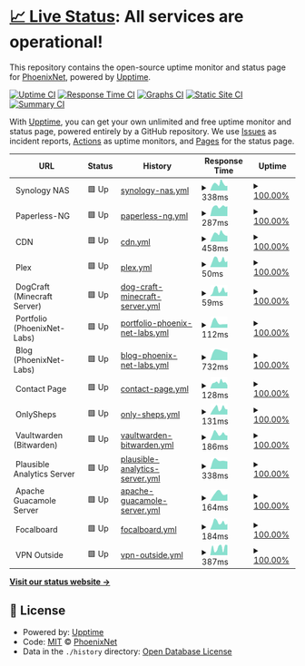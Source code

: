 # [📈 Live Status](https://Phoenix-Net.github.io/PhoenixNet-Status-Page): <!--live status--> **All services are operational!**

This repository contains the open-source uptime monitor and status page for [PhoenixNet](https://phoenixnet.tech), powered by [Upptime](https://github.com/upptime/upptime).

[![Uptime CI](https://github.com/Phoenix-Net/PhoenixNet-Status-Page/workflows/Uptime%20CI/badge.svg)](https://github.com/Phoenix-Net/PhoenixNet-Status-Page/actions?query=workflow%3A%22Uptime+CI%22)
[![Response Time CI](https://github.com/Phoenix-Net/PhoenixNet-Status-Page/workflows/Response%20Time%20CI/badge.svg)](https://github.com/Phoenix-Net/PhoenixNet-Status-Page/actions?query=workflow%3A%22Response+Time+CI%22)
[![Graphs CI](https://github.com/Phoenix-Net/PhoenixNet-Status-Page/workflows/Graphs%20CI/badge.svg)](https://github.com/Phoenix-Net/PhoenixNet-Status-Page/actions?query=workflow%3A%22Graphs+CI%22)
[![Static Site CI](https://github.com/Phoenix-Net/PhoenixNet-Status-Page/workflows/Static%20Site%20CI/badge.svg)](https://github.com/Phoenix-Net/PhoenixNet-Status-Page/actions?query=workflow%3A%22Static+Site+CI%22)
[![Summary CI](https://github.com/Phoenix-Net/PhoenixNet-Status-Page/workflows/Summary%20CI/badge.svg)](https://github.com/Phoenix-Net/PhoenixNet-Status-Page/actions?query=workflow%3A%22Summary+CI%22)

With [Upptime](https://upptime.js.org), you can get your own unlimited and free uptime monitor and status page, powered entirely by a GitHub repository. We use [Issues](https://github.com/Phoenix-Net/PhoenixNet-Status-Page/issues) as incident reports, [Actions](https://github.com/Phoenix-Net/PhoenixNet-Status-Page/actions) as uptime monitors, and [Pages](https://Phoenix-Net.github.io/PhoenixNet-Status-Page) for the status page.

<!--start: status pages-->
<!-- This summary is generated by Upptime (https://github.com/upptime/upptime) -->
<!-- Do not edit this manually, your changes will be overwritten -->
<!-- prettier-ignore -->
| URL | Status | History | Response Time | Uptime |
| --- | ------ | ------- | ------------- | ------ |
| <img alt="" src="https://www.synology.com/img/icon/favicon.png" height="13"> Synology NAS | 🟩 Up | [synology-nas.yml](https://github.com/Phoenix-Net/PhoenixNet-Status-Page/commits/HEAD/history/synology-nas.yml) | <details><summary><img alt="Response time graph" src="./graphs/synology-nas/response-time-week.png" height="20"> 338ms</summary><br><a href="https://status.phoenixnet.tech/history/synology-nas"><img alt="Response time 559" src="https://img.shields.io/endpoint?url=https%3A%2F%2Fraw.githubusercontent.com%2FPhoenix-Net%2FPhoenixNet-Status-Page%2FHEAD%2Fapi%2Fsynology-nas%2Fresponse-time.json"></a><br><a href="https://status.phoenixnet.tech/history/synology-nas"><img alt="24-hour response time 242" src="https://img.shields.io/endpoint?url=https%3A%2F%2Fraw.githubusercontent.com%2FPhoenix-Net%2FPhoenixNet-Status-Page%2FHEAD%2Fapi%2Fsynology-nas%2Fresponse-time-day.json"></a><br><a href="https://status.phoenixnet.tech/history/synology-nas"><img alt="7-day response time 338" src="https://img.shields.io/endpoint?url=https%3A%2F%2Fraw.githubusercontent.com%2FPhoenix-Net%2FPhoenixNet-Status-Page%2FHEAD%2Fapi%2Fsynology-nas%2Fresponse-time-week.json"></a><br><a href="https://status.phoenixnet.tech/history/synology-nas"><img alt="30-day response time 755" src="https://img.shields.io/endpoint?url=https%3A%2F%2Fraw.githubusercontent.com%2FPhoenix-Net%2FPhoenixNet-Status-Page%2FHEAD%2Fapi%2Fsynology-nas%2Fresponse-time-month.json"></a><br><a href="https://status.phoenixnet.tech/history/synology-nas"><img alt="1-year response time 559" src="https://img.shields.io/endpoint?url=https%3A%2F%2Fraw.githubusercontent.com%2FPhoenix-Net%2FPhoenixNet-Status-Page%2FHEAD%2Fapi%2Fsynology-nas%2Fresponse-time-year.json"></a></details> | <details><summary><a href="https://status.phoenixnet.tech/history/synology-nas">100.00%</a></summary><a href="https://status.phoenixnet.tech/history/synology-nas"><img alt="All-time uptime 99.45%" src="https://img.shields.io/endpoint?url=https%3A%2F%2Fraw.githubusercontent.com%2FPhoenix-Net%2FPhoenixNet-Status-Page%2FHEAD%2Fapi%2Fsynology-nas%2Fuptime.json"></a><br><a href="https://status.phoenixnet.tech/history/synology-nas"><img alt="24-hour uptime 100.00%" src="https://img.shields.io/endpoint?url=https%3A%2F%2Fraw.githubusercontent.com%2FPhoenix-Net%2FPhoenixNet-Status-Page%2FHEAD%2Fapi%2Fsynology-nas%2Fuptime-day.json"></a><br><a href="https://status.phoenixnet.tech/history/synology-nas"><img alt="7-day uptime 100.00%" src="https://img.shields.io/endpoint?url=https%3A%2F%2Fraw.githubusercontent.com%2FPhoenix-Net%2FPhoenixNet-Status-Page%2FHEAD%2Fapi%2Fsynology-nas%2Fuptime-week.json"></a><br><a href="https://status.phoenixnet.tech/history/synology-nas"><img alt="30-day uptime 99.65%" src="https://img.shields.io/endpoint?url=https%3A%2F%2Fraw.githubusercontent.com%2FPhoenix-Net%2FPhoenixNet-Status-Page%2FHEAD%2Fapi%2Fsynology-nas%2Fuptime-month.json"></a><br><a href="https://status.phoenixnet.tech/history/synology-nas"><img alt="1-year uptime 99.45%" src="https://img.shields.io/endpoint?url=https%3A%2F%2Fraw.githubusercontent.com%2FPhoenix-Net%2FPhoenixNet-Status-Page%2FHEAD%2Fapi%2Fsynology-nas%2Fuptime-year.json"></a></details>
| <img alt="" src="https://receipts.gsheps.com/favicon.ico" height="13"> Paperless-NG | 🟩 Up | [paperless-ng.yml](https://github.com/Phoenix-Net/PhoenixNet-Status-Page/commits/HEAD/history/paperless-ng.yml) | <details><summary><img alt="Response time graph" src="./graphs/paperless-ng/response-time-week.png" height="20"> 287ms</summary><br><a href="https://status.phoenixnet.tech/history/paperless-ng"><img alt="Response time 433" src="https://img.shields.io/endpoint?url=https%3A%2F%2Fraw.githubusercontent.com%2FPhoenix-Net%2FPhoenixNet-Status-Page%2FHEAD%2Fapi%2Fpaperless-ng%2Fresponse-time.json"></a><br><a href="https://status.phoenixnet.tech/history/paperless-ng"><img alt="24-hour response time 293" src="https://img.shields.io/endpoint?url=https%3A%2F%2Fraw.githubusercontent.com%2FPhoenix-Net%2FPhoenixNet-Status-Page%2FHEAD%2Fapi%2Fpaperless-ng%2Fresponse-time-day.json"></a><br><a href="https://status.phoenixnet.tech/history/paperless-ng"><img alt="7-day response time 287" src="https://img.shields.io/endpoint?url=https%3A%2F%2Fraw.githubusercontent.com%2FPhoenix-Net%2FPhoenixNet-Status-Page%2FHEAD%2Fapi%2Fpaperless-ng%2Fresponse-time-week.json"></a><br><a href="https://status.phoenixnet.tech/history/paperless-ng"><img alt="30-day response time 342" src="https://img.shields.io/endpoint?url=https%3A%2F%2Fraw.githubusercontent.com%2FPhoenix-Net%2FPhoenixNet-Status-Page%2FHEAD%2Fapi%2Fpaperless-ng%2Fresponse-time-month.json"></a><br><a href="https://status.phoenixnet.tech/history/paperless-ng"><img alt="1-year response time 433" src="https://img.shields.io/endpoint?url=https%3A%2F%2Fraw.githubusercontent.com%2FPhoenix-Net%2FPhoenixNet-Status-Page%2FHEAD%2Fapi%2Fpaperless-ng%2Fresponse-time-year.json"></a></details> | <details><summary><a href="https://status.phoenixnet.tech/history/paperless-ng">100.00%</a></summary><a href="https://status.phoenixnet.tech/history/paperless-ng"><img alt="All-time uptime 99.45%" src="https://img.shields.io/endpoint?url=https%3A%2F%2Fraw.githubusercontent.com%2FPhoenix-Net%2FPhoenixNet-Status-Page%2FHEAD%2Fapi%2Fpaperless-ng%2Fuptime.json"></a><br><a href="https://status.phoenixnet.tech/history/paperless-ng"><img alt="24-hour uptime 100.00%" src="https://img.shields.io/endpoint?url=https%3A%2F%2Fraw.githubusercontent.com%2FPhoenix-Net%2FPhoenixNet-Status-Page%2FHEAD%2Fapi%2Fpaperless-ng%2Fuptime-day.json"></a><br><a href="https://status.phoenixnet.tech/history/paperless-ng"><img alt="7-day uptime 100.00%" src="https://img.shields.io/endpoint?url=https%3A%2F%2Fraw.githubusercontent.com%2FPhoenix-Net%2FPhoenixNet-Status-Page%2FHEAD%2Fapi%2Fpaperless-ng%2Fuptime-week.json"></a><br><a href="https://status.phoenixnet.tech/history/paperless-ng"><img alt="30-day uptime 99.66%" src="https://img.shields.io/endpoint?url=https%3A%2F%2Fraw.githubusercontent.com%2FPhoenix-Net%2FPhoenixNet-Status-Page%2FHEAD%2Fapi%2Fpaperless-ng%2Fuptime-month.json"></a><br><a href="https://status.phoenixnet.tech/history/paperless-ng"><img alt="1-year uptime 99.45%" src="https://img.shields.io/endpoint?url=https%3A%2F%2Fraw.githubusercontent.com%2FPhoenix-Net%2FPhoenixNet-Status-Page%2FHEAD%2Fapi%2Fpaperless-ng%2Fuptime-year.json"></a></details>
| <img alt="" src="https://cdn.gsheps.com/static/images/favicon-16x16.png" height="13"> CDN | 🟩 Up | [cdn.yml](https://github.com/Phoenix-Net/PhoenixNet-Status-Page/commits/HEAD/history/cdn.yml) | <details><summary><img alt="Response time graph" src="./graphs/cdn/response-time-week.png" height="20"> 458ms</summary><br><a href="https://status.phoenixnet.tech/history/cdn"><img alt="Response time 494" src="https://img.shields.io/endpoint?url=https%3A%2F%2Fraw.githubusercontent.com%2FPhoenix-Net%2FPhoenixNet-Status-Page%2FHEAD%2Fapi%2Fcdn%2Fresponse-time.json"></a><br><a href="https://status.phoenixnet.tech/history/cdn"><img alt="24-hour response time 340" src="https://img.shields.io/endpoint?url=https%3A%2F%2Fraw.githubusercontent.com%2FPhoenix-Net%2FPhoenixNet-Status-Page%2FHEAD%2Fapi%2Fcdn%2Fresponse-time-day.json"></a><br><a href="https://status.phoenixnet.tech/history/cdn"><img alt="7-day response time 458" src="https://img.shields.io/endpoint?url=https%3A%2F%2Fraw.githubusercontent.com%2FPhoenix-Net%2FPhoenixNet-Status-Page%2FHEAD%2Fapi%2Fcdn%2Fresponse-time-week.json"></a><br><a href="https://status.phoenixnet.tech/history/cdn"><img alt="30-day response time 498" src="https://img.shields.io/endpoint?url=https%3A%2F%2Fraw.githubusercontent.com%2FPhoenix-Net%2FPhoenixNet-Status-Page%2FHEAD%2Fapi%2Fcdn%2Fresponse-time-month.json"></a><br><a href="https://status.phoenixnet.tech/history/cdn"><img alt="1-year response time 494" src="https://img.shields.io/endpoint?url=https%3A%2F%2Fraw.githubusercontent.com%2FPhoenix-Net%2FPhoenixNet-Status-Page%2FHEAD%2Fapi%2Fcdn%2Fresponse-time-year.json"></a></details> | <details><summary><a href="https://status.phoenixnet.tech/history/cdn">100.00%</a></summary><a href="https://status.phoenixnet.tech/history/cdn"><img alt="All-time uptime 99.46%" src="https://img.shields.io/endpoint?url=https%3A%2F%2Fraw.githubusercontent.com%2FPhoenix-Net%2FPhoenixNet-Status-Page%2FHEAD%2Fapi%2Fcdn%2Fuptime.json"></a><br><a href="https://status.phoenixnet.tech/history/cdn"><img alt="24-hour uptime 100.00%" src="https://img.shields.io/endpoint?url=https%3A%2F%2Fraw.githubusercontent.com%2FPhoenix-Net%2FPhoenixNet-Status-Page%2FHEAD%2Fapi%2Fcdn%2Fuptime-day.json"></a><br><a href="https://status.phoenixnet.tech/history/cdn"><img alt="7-day uptime 100.00%" src="https://img.shields.io/endpoint?url=https%3A%2F%2Fraw.githubusercontent.com%2FPhoenix-Net%2FPhoenixNet-Status-Page%2FHEAD%2Fapi%2Fcdn%2Fuptime-week.json"></a><br><a href="https://status.phoenixnet.tech/history/cdn"><img alt="30-day uptime 99.66%" src="https://img.shields.io/endpoint?url=https%3A%2F%2Fraw.githubusercontent.com%2FPhoenix-Net%2FPhoenixNet-Status-Page%2FHEAD%2Fapi%2Fcdn%2Fuptime-month.json"></a><br><a href="https://status.phoenixnet.tech/history/cdn"><img alt="1-year uptime 99.46%" src="https://img.shields.io/endpoint?url=https%3A%2F%2Fraw.githubusercontent.com%2FPhoenix-Net%2FPhoenixNet-Status-Page%2FHEAD%2Fapi%2Fcdn%2Fuptime-year.json"></a></details>
| <img alt="" src="https://www.plex.tv/wp-content/themes/plex/assets/img/favicons/favicon-16x16.png" height="13"> Plex | 🟩 Up | [plex.yml](https://github.com/Phoenix-Net/PhoenixNet-Status-Page/commits/HEAD/history/plex.yml) | <details><summary><img alt="Response time graph" src="./graphs/plex/response-time-week.png" height="20"> 50ms</summary><br><a href="https://status.phoenixnet.tech/history/plex"><img alt="Response time 63" src="https://img.shields.io/endpoint?url=https%3A%2F%2Fraw.githubusercontent.com%2FPhoenix-Net%2FPhoenixNet-Status-Page%2FHEAD%2Fapi%2Fplex%2Fresponse-time.json"></a><br><a href="https://status.phoenixnet.tech/history/plex"><img alt="24-hour response time 41" src="https://img.shields.io/endpoint?url=https%3A%2F%2Fraw.githubusercontent.com%2FPhoenix-Net%2FPhoenixNet-Status-Page%2FHEAD%2Fapi%2Fplex%2Fresponse-time-day.json"></a><br><a href="https://status.phoenixnet.tech/history/plex"><img alt="7-day response time 50" src="https://img.shields.io/endpoint?url=https%3A%2F%2Fraw.githubusercontent.com%2FPhoenix-Net%2FPhoenixNet-Status-Page%2FHEAD%2Fapi%2Fplex%2Fresponse-time-week.json"></a><br><a href="https://status.phoenixnet.tech/history/plex"><img alt="30-day response time 56" src="https://img.shields.io/endpoint?url=https%3A%2F%2Fraw.githubusercontent.com%2FPhoenix-Net%2FPhoenixNet-Status-Page%2FHEAD%2Fapi%2Fplex%2Fresponse-time-month.json"></a><br><a href="https://status.phoenixnet.tech/history/plex"><img alt="1-year response time 63" src="https://img.shields.io/endpoint?url=https%3A%2F%2Fraw.githubusercontent.com%2FPhoenix-Net%2FPhoenixNet-Status-Page%2FHEAD%2Fapi%2Fplex%2Fresponse-time-year.json"></a></details> | <details><summary><a href="https://status.phoenixnet.tech/history/plex">100.00%</a></summary><a href="https://status.phoenixnet.tech/history/plex"><img alt="All-time uptime 100.00%" src="https://img.shields.io/endpoint?url=https%3A%2F%2Fraw.githubusercontent.com%2FPhoenix-Net%2FPhoenixNet-Status-Page%2FHEAD%2Fapi%2Fplex%2Fuptime.json"></a><br><a href="https://status.phoenixnet.tech/history/plex"><img alt="24-hour uptime 100.00%" src="https://img.shields.io/endpoint?url=https%3A%2F%2Fraw.githubusercontent.com%2FPhoenix-Net%2FPhoenixNet-Status-Page%2FHEAD%2Fapi%2Fplex%2Fuptime-day.json"></a><br><a href="https://status.phoenixnet.tech/history/plex"><img alt="7-day uptime 100.00%" src="https://img.shields.io/endpoint?url=https%3A%2F%2Fraw.githubusercontent.com%2FPhoenix-Net%2FPhoenixNet-Status-Page%2FHEAD%2Fapi%2Fplex%2Fuptime-week.json"></a><br><a href="https://status.phoenixnet.tech/history/plex"><img alt="30-day uptime 100.00%" src="https://img.shields.io/endpoint?url=https%3A%2F%2Fraw.githubusercontent.com%2FPhoenix-Net%2FPhoenixNet-Status-Page%2FHEAD%2Fapi%2Fplex%2Fuptime-month.json"></a><br><a href="https://status.phoenixnet.tech/history/plex"><img alt="1-year uptime 100.00%" src="https://img.shields.io/endpoint?url=https%3A%2F%2Fraw.githubusercontent.com%2FPhoenix-Net%2FPhoenixNet-Status-Page%2FHEAD%2Fapi%2Fplex%2Fuptime-year.json"></a></details>
| <img alt="" src="https://www.minecraft.net/etc.clientlibs/minecraft/clientlibs/main/resources/favicon-16x16.png" height="13"> DogCraft (Minecraft Server) | 🟩 Up | [dog-craft-minecraft-server.yml](https://github.com/Phoenix-Net/PhoenixNet-Status-Page/commits/HEAD/history/dog-craft-minecraft-server.yml) | <details><summary><img alt="Response time graph" src="./graphs/dog-craft-minecraft-server/response-time-week.png" height="20"> 59ms</summary><br><a href="https://status.phoenixnet.tech/history/dog-craft-minecraft-server"><img alt="Response time 83" src="https://img.shields.io/endpoint?url=https%3A%2F%2Fraw.githubusercontent.com%2FPhoenix-Net%2FPhoenixNet-Status-Page%2FHEAD%2Fapi%2Fdog-craft-minecraft-server%2Fresponse-time.json"></a><br><a href="https://status.phoenixnet.tech/history/dog-craft-minecraft-server"><img alt="24-hour response time 41" src="https://img.shields.io/endpoint?url=https%3A%2F%2Fraw.githubusercontent.com%2FPhoenix-Net%2FPhoenixNet-Status-Page%2FHEAD%2Fapi%2Fdog-craft-minecraft-server%2Fresponse-time-day.json"></a><br><a href="https://status.phoenixnet.tech/history/dog-craft-minecraft-server"><img alt="7-day response time 59" src="https://img.shields.io/endpoint?url=https%3A%2F%2Fraw.githubusercontent.com%2FPhoenix-Net%2FPhoenixNet-Status-Page%2FHEAD%2Fapi%2Fdog-craft-minecraft-server%2Fresponse-time-week.json"></a><br><a href="https://status.phoenixnet.tech/history/dog-craft-minecraft-server"><img alt="30-day response time 73" src="https://img.shields.io/endpoint?url=https%3A%2F%2Fraw.githubusercontent.com%2FPhoenix-Net%2FPhoenixNet-Status-Page%2FHEAD%2Fapi%2Fdog-craft-minecraft-server%2Fresponse-time-month.json"></a><br><a href="https://status.phoenixnet.tech/history/dog-craft-minecraft-server"><img alt="1-year response time 83" src="https://img.shields.io/endpoint?url=https%3A%2F%2Fraw.githubusercontent.com%2FPhoenix-Net%2FPhoenixNet-Status-Page%2FHEAD%2Fapi%2Fdog-craft-minecraft-server%2Fresponse-time-year.json"></a></details> | <details><summary><a href="https://status.phoenixnet.tech/history/dog-craft-minecraft-server">100.00%</a></summary><a href="https://status.phoenixnet.tech/history/dog-craft-minecraft-server"><img alt="All-time uptime 100.00%" src="https://img.shields.io/endpoint?url=https%3A%2F%2Fraw.githubusercontent.com%2FPhoenix-Net%2FPhoenixNet-Status-Page%2FHEAD%2Fapi%2Fdog-craft-minecraft-server%2Fuptime.json"></a><br><a href="https://status.phoenixnet.tech/history/dog-craft-minecraft-server"><img alt="24-hour uptime 100.00%" src="https://img.shields.io/endpoint?url=https%3A%2F%2Fraw.githubusercontent.com%2FPhoenix-Net%2FPhoenixNet-Status-Page%2FHEAD%2Fapi%2Fdog-craft-minecraft-server%2Fuptime-day.json"></a><br><a href="https://status.phoenixnet.tech/history/dog-craft-minecraft-server"><img alt="7-day uptime 100.00%" src="https://img.shields.io/endpoint?url=https%3A%2F%2Fraw.githubusercontent.com%2FPhoenix-Net%2FPhoenixNet-Status-Page%2FHEAD%2Fapi%2Fdog-craft-minecraft-server%2Fuptime-week.json"></a><br><a href="https://status.phoenixnet.tech/history/dog-craft-minecraft-server"><img alt="30-day uptime 100.00%" src="https://img.shields.io/endpoint?url=https%3A%2F%2Fraw.githubusercontent.com%2FPhoenix-Net%2FPhoenixNet-Status-Page%2FHEAD%2Fapi%2Fdog-craft-minecraft-server%2Fuptime-month.json"></a><br><a href="https://status.phoenixnet.tech/history/dog-craft-minecraft-server"><img alt="1-year uptime 100.00%" src="https://img.shields.io/endpoint?url=https%3A%2F%2Fraw.githubusercontent.com%2FPhoenix-Net%2FPhoenixNet-Status-Page%2FHEAD%2Fapi%2Fdog-craft-minecraft-server%2Fuptime-year.json"></a></details>
| <img alt="" src="https://phoenixnet.tech/assets/img/phoenixnet.ico" height="13"> Portfolio (PhoenixNet-Labs) | 🟩 Up | [portfolio-phoenix-net-labs.yml](https://github.com/Phoenix-Net/PhoenixNet-Status-Page/commits/HEAD/history/portfolio-phoenix-net-labs.yml) | <details><summary><img alt="Response time graph" src="./graphs/portfolio-phoenix-net-labs/response-time-week.png" height="20"> 112ms</summary><br><a href="https://status.phoenixnet.tech/history/portfolio-phoenix-net-labs"><img alt="Response time 112" src="https://img.shields.io/endpoint?url=https%3A%2F%2Fraw.githubusercontent.com%2FPhoenix-Net%2FPhoenixNet-Status-Page%2FHEAD%2Fapi%2Fportfolio-phoenix-net-labs%2Fresponse-time.json"></a><br><a href="https://status.phoenixnet.tech/history/portfolio-phoenix-net-labs"><img alt="24-hour response time 79" src="https://img.shields.io/endpoint?url=https%3A%2F%2Fraw.githubusercontent.com%2FPhoenix-Net%2FPhoenixNet-Status-Page%2FHEAD%2Fapi%2Fportfolio-phoenix-net-labs%2Fresponse-time-day.json"></a><br><a href="https://status.phoenixnet.tech/history/portfolio-phoenix-net-labs"><img alt="7-day response time 112" src="https://img.shields.io/endpoint?url=https%3A%2F%2Fraw.githubusercontent.com%2FPhoenix-Net%2FPhoenixNet-Status-Page%2FHEAD%2Fapi%2Fportfolio-phoenix-net-labs%2Fresponse-time-week.json"></a><br><a href="https://status.phoenixnet.tech/history/portfolio-phoenix-net-labs"><img alt="30-day response time 112" src="https://img.shields.io/endpoint?url=https%3A%2F%2Fraw.githubusercontent.com%2FPhoenix-Net%2FPhoenixNet-Status-Page%2FHEAD%2Fapi%2Fportfolio-phoenix-net-labs%2Fresponse-time-month.json"></a><br><a href="https://status.phoenixnet.tech/history/portfolio-phoenix-net-labs"><img alt="1-year response time 112" src="https://img.shields.io/endpoint?url=https%3A%2F%2Fraw.githubusercontent.com%2FPhoenix-Net%2FPhoenixNet-Status-Page%2FHEAD%2Fapi%2Fportfolio-phoenix-net-labs%2Fresponse-time-year.json"></a></details> | <details><summary><a href="https://status.phoenixnet.tech/history/portfolio-phoenix-net-labs">100.00%</a></summary><a href="https://status.phoenixnet.tech/history/portfolio-phoenix-net-labs"><img alt="All-time uptime 100.00%" src="https://img.shields.io/endpoint?url=https%3A%2F%2Fraw.githubusercontent.com%2FPhoenix-Net%2FPhoenixNet-Status-Page%2FHEAD%2Fapi%2Fportfolio-phoenix-net-labs%2Fuptime.json"></a><br><a href="https://status.phoenixnet.tech/history/portfolio-phoenix-net-labs"><img alt="24-hour uptime 100.00%" src="https://img.shields.io/endpoint?url=https%3A%2F%2Fraw.githubusercontent.com%2FPhoenix-Net%2FPhoenixNet-Status-Page%2FHEAD%2Fapi%2Fportfolio-phoenix-net-labs%2Fuptime-day.json"></a><br><a href="https://status.phoenixnet.tech/history/portfolio-phoenix-net-labs"><img alt="7-day uptime 100.00%" src="https://img.shields.io/endpoint?url=https%3A%2F%2Fraw.githubusercontent.com%2FPhoenix-Net%2FPhoenixNet-Status-Page%2FHEAD%2Fapi%2Fportfolio-phoenix-net-labs%2Fuptime-week.json"></a><br><a href="https://status.phoenixnet.tech/history/portfolio-phoenix-net-labs"><img alt="30-day uptime 100.00%" src="https://img.shields.io/endpoint?url=https%3A%2F%2Fraw.githubusercontent.com%2FPhoenix-Net%2FPhoenixNet-Status-Page%2FHEAD%2Fapi%2Fportfolio-phoenix-net-labs%2Fuptime-month.json"></a><br><a href="https://status.phoenixnet.tech/history/portfolio-phoenix-net-labs"><img alt="1-year uptime 100.00%" src="https://img.shields.io/endpoint?url=https%3A%2F%2Fraw.githubusercontent.com%2FPhoenix-Net%2FPhoenixNet-Status-Page%2FHEAD%2Fapi%2Fportfolio-phoenix-net-labs%2Fuptime-year.json"></a></details>
| <img alt="" src="https://phoenixnet.tech/assets/img/phoenixnet.ico" height="13"> Blog (PhoenixNet-Labs) | 🟩 Up | [blog-phoenix-net-labs.yml](https://github.com/Phoenix-Net/PhoenixNet-Status-Page/commits/HEAD/history/blog-phoenix-net-labs.yml) | <details><summary><img alt="Response time graph" src="./graphs/blog-phoenix-net-labs/response-time-week.png" height="20"> 732ms</summary><br><a href="https://status.phoenixnet.tech/history/blog-phoenix-net-labs"><img alt="Response time 732" src="https://img.shields.io/endpoint?url=https%3A%2F%2Fraw.githubusercontent.com%2FPhoenix-Net%2FPhoenixNet-Status-Page%2FHEAD%2Fapi%2Fblog-phoenix-net-labs%2Fresponse-time.json"></a><br><a href="https://status.phoenixnet.tech/history/blog-phoenix-net-labs"><img alt="24-hour response time 607" src="https://img.shields.io/endpoint?url=https%3A%2F%2Fraw.githubusercontent.com%2FPhoenix-Net%2FPhoenixNet-Status-Page%2FHEAD%2Fapi%2Fblog-phoenix-net-labs%2Fresponse-time-day.json"></a><br><a href="https://status.phoenixnet.tech/history/blog-phoenix-net-labs"><img alt="7-day response time 732" src="https://img.shields.io/endpoint?url=https%3A%2F%2Fraw.githubusercontent.com%2FPhoenix-Net%2FPhoenixNet-Status-Page%2FHEAD%2Fapi%2Fblog-phoenix-net-labs%2Fresponse-time-week.json"></a><br><a href="https://status.phoenixnet.tech/history/blog-phoenix-net-labs"><img alt="30-day response time 732" src="https://img.shields.io/endpoint?url=https%3A%2F%2Fraw.githubusercontent.com%2FPhoenix-Net%2FPhoenixNet-Status-Page%2FHEAD%2Fapi%2Fblog-phoenix-net-labs%2Fresponse-time-month.json"></a><br><a href="https://status.phoenixnet.tech/history/blog-phoenix-net-labs"><img alt="1-year response time 732" src="https://img.shields.io/endpoint?url=https%3A%2F%2Fraw.githubusercontent.com%2FPhoenix-Net%2FPhoenixNet-Status-Page%2FHEAD%2Fapi%2Fblog-phoenix-net-labs%2Fresponse-time-year.json"></a></details> | <details><summary><a href="https://status.phoenixnet.tech/history/blog-phoenix-net-labs">100.00%</a></summary><a href="https://status.phoenixnet.tech/history/blog-phoenix-net-labs"><img alt="All-time uptime 100.00%" src="https://img.shields.io/endpoint?url=https%3A%2F%2Fraw.githubusercontent.com%2FPhoenix-Net%2FPhoenixNet-Status-Page%2FHEAD%2Fapi%2Fblog-phoenix-net-labs%2Fuptime.json"></a><br><a href="https://status.phoenixnet.tech/history/blog-phoenix-net-labs"><img alt="24-hour uptime 100.00%" src="https://img.shields.io/endpoint?url=https%3A%2F%2Fraw.githubusercontent.com%2FPhoenix-Net%2FPhoenixNet-Status-Page%2FHEAD%2Fapi%2Fblog-phoenix-net-labs%2Fuptime-day.json"></a><br><a href="https://status.phoenixnet.tech/history/blog-phoenix-net-labs"><img alt="7-day uptime 100.00%" src="https://img.shields.io/endpoint?url=https%3A%2F%2Fraw.githubusercontent.com%2FPhoenix-Net%2FPhoenixNet-Status-Page%2FHEAD%2Fapi%2Fblog-phoenix-net-labs%2Fuptime-week.json"></a><br><a href="https://status.phoenixnet.tech/history/blog-phoenix-net-labs"><img alt="30-day uptime 100.00%" src="https://img.shields.io/endpoint?url=https%3A%2F%2Fraw.githubusercontent.com%2FPhoenix-Net%2FPhoenixNet-Status-Page%2FHEAD%2Fapi%2Fblog-phoenix-net-labs%2Fuptime-month.json"></a><br><a href="https://status.phoenixnet.tech/history/blog-phoenix-net-labs"><img alt="1-year uptime 100.00%" src="https://img.shields.io/endpoint?url=https%3A%2F%2Fraw.githubusercontent.com%2FPhoenix-Net%2FPhoenixNet-Status-Page%2FHEAD%2Fapi%2Fblog-phoenix-net-labs%2Fuptime-year.json"></a></details>
| <img alt="" src="https://gsheps.net/assets/favicon.ico" height="13"> Contact Page | 🟩 Up | [contact-page.yml](https://github.com/Phoenix-Net/PhoenixNet-Status-Page/commits/HEAD/history/contact-page.yml) | <details><summary><img alt="Response time graph" src="./graphs/contact-page/response-time-week.png" height="20"> 128ms</summary><br><a href="https://status.phoenixnet.tech/history/contact-page"><img alt="Response time 184" src="https://img.shields.io/endpoint?url=https%3A%2F%2Fraw.githubusercontent.com%2FPhoenix-Net%2FPhoenixNet-Status-Page%2FHEAD%2Fapi%2Fcontact-page%2Fresponse-time.json"></a><br><a href="https://status.phoenixnet.tech/history/contact-page"><img alt="24-hour response time 70" src="https://img.shields.io/endpoint?url=https%3A%2F%2Fraw.githubusercontent.com%2FPhoenix-Net%2FPhoenixNet-Status-Page%2FHEAD%2Fapi%2Fcontact-page%2Fresponse-time-day.json"></a><br><a href="https://status.phoenixnet.tech/history/contact-page"><img alt="7-day response time 128" src="https://img.shields.io/endpoint?url=https%3A%2F%2Fraw.githubusercontent.com%2FPhoenix-Net%2FPhoenixNet-Status-Page%2FHEAD%2Fapi%2Fcontact-page%2Fresponse-time-week.json"></a><br><a href="https://status.phoenixnet.tech/history/contact-page"><img alt="30-day response time 120" src="https://img.shields.io/endpoint?url=https%3A%2F%2Fraw.githubusercontent.com%2FPhoenix-Net%2FPhoenixNet-Status-Page%2FHEAD%2Fapi%2Fcontact-page%2Fresponse-time-month.json"></a><br><a href="https://status.phoenixnet.tech/history/contact-page"><img alt="1-year response time 184" src="https://img.shields.io/endpoint?url=https%3A%2F%2Fraw.githubusercontent.com%2FPhoenix-Net%2FPhoenixNet-Status-Page%2FHEAD%2Fapi%2Fcontact-page%2Fresponse-time-year.json"></a></details> | <details><summary><a href="https://status.phoenixnet.tech/history/contact-page">100.00%</a></summary><a href="https://status.phoenixnet.tech/history/contact-page"><img alt="All-time uptime 100.00%" src="https://img.shields.io/endpoint?url=https%3A%2F%2Fraw.githubusercontent.com%2FPhoenix-Net%2FPhoenixNet-Status-Page%2FHEAD%2Fapi%2Fcontact-page%2Fuptime.json"></a><br><a href="https://status.phoenixnet.tech/history/contact-page"><img alt="24-hour uptime 100.00%" src="https://img.shields.io/endpoint?url=https%3A%2F%2Fraw.githubusercontent.com%2FPhoenix-Net%2FPhoenixNet-Status-Page%2FHEAD%2Fapi%2Fcontact-page%2Fuptime-day.json"></a><br><a href="https://status.phoenixnet.tech/history/contact-page"><img alt="7-day uptime 100.00%" src="https://img.shields.io/endpoint?url=https%3A%2F%2Fraw.githubusercontent.com%2FPhoenix-Net%2FPhoenixNet-Status-Page%2FHEAD%2Fapi%2Fcontact-page%2Fuptime-week.json"></a><br><a href="https://status.phoenixnet.tech/history/contact-page"><img alt="30-day uptime 100.00%" src="https://img.shields.io/endpoint?url=https%3A%2F%2Fraw.githubusercontent.com%2FPhoenix-Net%2FPhoenixNet-Status-Page%2FHEAD%2Fapi%2Fcontact-page%2Fuptime-month.json"></a><br><a href="https://status.phoenixnet.tech/history/contact-page"><img alt="1-year uptime 100.00%" src="https://img.shields.io/endpoint?url=https%3A%2F%2Fraw.githubusercontent.com%2FPhoenix-Net%2FPhoenixNet-Status-Page%2FHEAD%2Fapi%2Fcontact-page%2Fuptime-year.json"></a></details>
| <img alt="" src="https://onlysheps.com/img/favicon.ico" height="13"> OnlySheps | 🟩 Up | [only-sheps.yml](https://github.com/Phoenix-Net/PhoenixNet-Status-Page/commits/HEAD/history/only-sheps.yml) | <details><summary><img alt="Response time graph" src="./graphs/only-sheps/response-time-week.png" height="20"> 131ms</summary><br><a href="https://status.phoenixnet.tech/history/only-sheps"><img alt="Response time 165" src="https://img.shields.io/endpoint?url=https%3A%2F%2Fraw.githubusercontent.com%2FPhoenix-Net%2FPhoenixNet-Status-Page%2FHEAD%2Fapi%2Fonly-sheps%2Fresponse-time.json"></a><br><a href="https://status.phoenixnet.tech/history/only-sheps"><img alt="24-hour response time 109" src="https://img.shields.io/endpoint?url=https%3A%2F%2Fraw.githubusercontent.com%2FPhoenix-Net%2FPhoenixNet-Status-Page%2FHEAD%2Fapi%2Fonly-sheps%2Fresponse-time-day.json"></a><br><a href="https://status.phoenixnet.tech/history/only-sheps"><img alt="7-day response time 131" src="https://img.shields.io/endpoint?url=https%3A%2F%2Fraw.githubusercontent.com%2FPhoenix-Net%2FPhoenixNet-Status-Page%2FHEAD%2Fapi%2Fonly-sheps%2Fresponse-time-week.json"></a><br><a href="https://status.phoenixnet.tech/history/only-sheps"><img alt="30-day response time 156" src="https://img.shields.io/endpoint?url=https%3A%2F%2Fraw.githubusercontent.com%2FPhoenix-Net%2FPhoenixNet-Status-Page%2FHEAD%2Fapi%2Fonly-sheps%2Fresponse-time-month.json"></a><br><a href="https://status.phoenixnet.tech/history/only-sheps"><img alt="1-year response time 165" src="https://img.shields.io/endpoint?url=https%3A%2F%2Fraw.githubusercontent.com%2FPhoenix-Net%2FPhoenixNet-Status-Page%2FHEAD%2Fapi%2Fonly-sheps%2Fresponse-time-year.json"></a></details> | <details><summary><a href="https://status.phoenixnet.tech/history/only-sheps">100.00%</a></summary><a href="https://status.phoenixnet.tech/history/only-sheps"><img alt="All-time uptime 100.00%" src="https://img.shields.io/endpoint?url=https%3A%2F%2Fraw.githubusercontent.com%2FPhoenix-Net%2FPhoenixNet-Status-Page%2FHEAD%2Fapi%2Fonly-sheps%2Fuptime.json"></a><br><a href="https://status.phoenixnet.tech/history/only-sheps"><img alt="24-hour uptime 100.00%" src="https://img.shields.io/endpoint?url=https%3A%2F%2Fraw.githubusercontent.com%2FPhoenix-Net%2FPhoenixNet-Status-Page%2FHEAD%2Fapi%2Fonly-sheps%2Fuptime-day.json"></a><br><a href="https://status.phoenixnet.tech/history/only-sheps"><img alt="7-day uptime 100.00%" src="https://img.shields.io/endpoint?url=https%3A%2F%2Fraw.githubusercontent.com%2FPhoenix-Net%2FPhoenixNet-Status-Page%2FHEAD%2Fapi%2Fonly-sheps%2Fuptime-week.json"></a><br><a href="https://status.phoenixnet.tech/history/only-sheps"><img alt="30-day uptime 100.00%" src="https://img.shields.io/endpoint?url=https%3A%2F%2Fraw.githubusercontent.com%2FPhoenix-Net%2FPhoenixNet-Status-Page%2FHEAD%2Fapi%2Fonly-sheps%2Fuptime-month.json"></a><br><a href="https://status.phoenixnet.tech/history/only-sheps"><img alt="1-year uptime 100.00%" src="https://img.shields.io/endpoint?url=https%3A%2F%2Fraw.githubusercontent.com%2FPhoenix-Net%2FPhoenixNet-Status-Page%2FHEAD%2Fapi%2Fonly-sheps%2Fuptime-year.json"></a></details>
| <img alt="" src="https://vault.bitwarden.com/images/icons/favicon-16x16.png" height="13"> Vaultwarden (Bitwarden) | 🟩 Up | [vaultwarden-bitwarden.yml](https://github.com/Phoenix-Net/PhoenixNet-Status-Page/commits/HEAD/history/vaultwarden-bitwarden.yml) | <details><summary><img alt="Response time graph" src="./graphs/vaultwarden-bitwarden/response-time-week.png" height="20"> 186ms</summary><br><a href="https://status.phoenixnet.tech/history/vaultwarden-bitwarden"><img alt="Response time 239" src="https://img.shields.io/endpoint?url=https%3A%2F%2Fraw.githubusercontent.com%2FPhoenix-Net%2FPhoenixNet-Status-Page%2FHEAD%2Fapi%2Fvaultwarden-bitwarden%2Fresponse-time.json"></a><br><a href="https://status.phoenixnet.tech/history/vaultwarden-bitwarden"><img alt="24-hour response time 136" src="https://img.shields.io/endpoint?url=https%3A%2F%2Fraw.githubusercontent.com%2FPhoenix-Net%2FPhoenixNet-Status-Page%2FHEAD%2Fapi%2Fvaultwarden-bitwarden%2Fresponse-time-day.json"></a><br><a href="https://status.phoenixnet.tech/history/vaultwarden-bitwarden"><img alt="7-day response time 186" src="https://img.shields.io/endpoint?url=https%3A%2F%2Fraw.githubusercontent.com%2FPhoenix-Net%2FPhoenixNet-Status-Page%2FHEAD%2Fapi%2Fvaultwarden-bitwarden%2Fresponse-time-week.json"></a><br><a href="https://status.phoenixnet.tech/history/vaultwarden-bitwarden"><img alt="30-day response time 215" src="https://img.shields.io/endpoint?url=https%3A%2F%2Fraw.githubusercontent.com%2FPhoenix-Net%2FPhoenixNet-Status-Page%2FHEAD%2Fapi%2Fvaultwarden-bitwarden%2Fresponse-time-month.json"></a><br><a href="https://status.phoenixnet.tech/history/vaultwarden-bitwarden"><img alt="1-year response time 239" src="https://img.shields.io/endpoint?url=https%3A%2F%2Fraw.githubusercontent.com%2FPhoenix-Net%2FPhoenixNet-Status-Page%2FHEAD%2Fapi%2Fvaultwarden-bitwarden%2Fresponse-time-year.json"></a></details> | <details><summary><a href="https://status.phoenixnet.tech/history/vaultwarden-bitwarden">100.00%</a></summary><a href="https://status.phoenixnet.tech/history/vaultwarden-bitwarden"><img alt="All-time uptime 99.54%" src="https://img.shields.io/endpoint?url=https%3A%2F%2Fraw.githubusercontent.com%2FPhoenix-Net%2FPhoenixNet-Status-Page%2FHEAD%2Fapi%2Fvaultwarden-bitwarden%2Fuptime.json"></a><br><a href="https://status.phoenixnet.tech/history/vaultwarden-bitwarden"><img alt="24-hour uptime 100.00%" src="https://img.shields.io/endpoint?url=https%3A%2F%2Fraw.githubusercontent.com%2FPhoenix-Net%2FPhoenixNet-Status-Page%2FHEAD%2Fapi%2Fvaultwarden-bitwarden%2Fuptime-day.json"></a><br><a href="https://status.phoenixnet.tech/history/vaultwarden-bitwarden"><img alt="7-day uptime 100.00%" src="https://img.shields.io/endpoint?url=https%3A%2F%2Fraw.githubusercontent.com%2FPhoenix-Net%2FPhoenixNet-Status-Page%2FHEAD%2Fapi%2Fvaultwarden-bitwarden%2Fuptime-week.json"></a><br><a href="https://status.phoenixnet.tech/history/vaultwarden-bitwarden"><img alt="30-day uptime 99.77%" src="https://img.shields.io/endpoint?url=https%3A%2F%2Fraw.githubusercontent.com%2FPhoenix-Net%2FPhoenixNet-Status-Page%2FHEAD%2Fapi%2Fvaultwarden-bitwarden%2Fuptime-month.json"></a><br><a href="https://status.phoenixnet.tech/history/vaultwarden-bitwarden"><img alt="1-year uptime 99.54%" src="https://img.shields.io/endpoint?url=https%3A%2F%2Fraw.githubusercontent.com%2FPhoenix-Net%2FPhoenixNet-Status-Page%2FHEAD%2Fapi%2Fvaultwarden-bitwarden%2Fuptime-year.json"></a></details>
| <img alt="" src="https://plausible.io/assets/images/icon/favicon.png" height="13"> Plausible Analytics Server | 🟩 Up | [plausible-analytics-server.yml](https://github.com/Phoenix-Net/PhoenixNet-Status-Page/commits/HEAD/history/plausible-analytics-server.yml) | <details><summary><img alt="Response time graph" src="./graphs/plausible-analytics-server/response-time-week.png" height="20"> 338ms</summary><br><a href="https://status.phoenixnet.tech/history/plausible-analytics-server"><img alt="Response time 338" src="https://img.shields.io/endpoint?url=https%3A%2F%2Fraw.githubusercontent.com%2FPhoenix-Net%2FPhoenixNet-Status-Page%2FHEAD%2Fapi%2Fplausible-analytics-server%2Fresponse-time.json"></a><br><a href="https://status.phoenixnet.tech/history/plausible-analytics-server"><img alt="24-hour response time 294" src="https://img.shields.io/endpoint?url=https%3A%2F%2Fraw.githubusercontent.com%2FPhoenix-Net%2FPhoenixNet-Status-Page%2FHEAD%2Fapi%2Fplausible-analytics-server%2Fresponse-time-day.json"></a><br><a href="https://status.phoenixnet.tech/history/plausible-analytics-server"><img alt="7-day response time 338" src="https://img.shields.io/endpoint?url=https%3A%2F%2Fraw.githubusercontent.com%2FPhoenix-Net%2FPhoenixNet-Status-Page%2FHEAD%2Fapi%2Fplausible-analytics-server%2Fresponse-time-week.json"></a><br><a href="https://status.phoenixnet.tech/history/plausible-analytics-server"><img alt="30-day response time 338" src="https://img.shields.io/endpoint?url=https%3A%2F%2Fraw.githubusercontent.com%2FPhoenix-Net%2FPhoenixNet-Status-Page%2FHEAD%2Fapi%2Fplausible-analytics-server%2Fresponse-time-month.json"></a><br><a href="https://status.phoenixnet.tech/history/plausible-analytics-server"><img alt="1-year response time 338" src="https://img.shields.io/endpoint?url=https%3A%2F%2Fraw.githubusercontent.com%2FPhoenix-Net%2FPhoenixNet-Status-Page%2FHEAD%2Fapi%2Fplausible-analytics-server%2Fresponse-time-year.json"></a></details> | <details><summary><a href="https://status.phoenixnet.tech/history/plausible-analytics-server">100.00%</a></summary><a href="https://status.phoenixnet.tech/history/plausible-analytics-server"><img alt="All-time uptime 100.00%" src="https://img.shields.io/endpoint?url=https%3A%2F%2Fraw.githubusercontent.com%2FPhoenix-Net%2FPhoenixNet-Status-Page%2FHEAD%2Fapi%2Fplausible-analytics-server%2Fuptime.json"></a><br><a href="https://status.phoenixnet.tech/history/plausible-analytics-server"><img alt="24-hour uptime 100.00%" src="https://img.shields.io/endpoint?url=https%3A%2F%2Fraw.githubusercontent.com%2FPhoenix-Net%2FPhoenixNet-Status-Page%2FHEAD%2Fapi%2Fplausible-analytics-server%2Fuptime-day.json"></a><br><a href="https://status.phoenixnet.tech/history/plausible-analytics-server"><img alt="7-day uptime 100.00%" src="https://img.shields.io/endpoint?url=https%3A%2F%2Fraw.githubusercontent.com%2FPhoenix-Net%2FPhoenixNet-Status-Page%2FHEAD%2Fapi%2Fplausible-analytics-server%2Fuptime-week.json"></a><br><a href="https://status.phoenixnet.tech/history/plausible-analytics-server"><img alt="30-day uptime 100.00%" src="https://img.shields.io/endpoint?url=https%3A%2F%2Fraw.githubusercontent.com%2FPhoenix-Net%2FPhoenixNet-Status-Page%2FHEAD%2Fapi%2Fplausible-analytics-server%2Fuptime-month.json"></a><br><a href="https://status.phoenixnet.tech/history/plausible-analytics-server"><img alt="1-year uptime 100.00%" src="https://img.shields.io/endpoint?url=https%3A%2F%2Fraw.githubusercontent.com%2FPhoenix-Net%2FPhoenixNet-Status-Page%2FHEAD%2Fapi%2Fplausible-analytics-server%2Fuptime-year.json"></a></details>
| <img alt="" src="https://guacamole.apache.org/images/guacamole-logo-64.png" height="13"> Apache Guacamole Server | 🟩 Up | [apache-guacamole-server.yml](https://github.com/Phoenix-Net/PhoenixNet-Status-Page/commits/HEAD/history/apache-guacamole-server.yml) | <details><summary><img alt="Response time graph" src="./graphs/apache-guacamole-server/response-time-week.png" height="20"> 164ms</summary><br><a href="https://status.phoenixnet.tech/history/apache-guacamole-server"><img alt="Response time 164" src="https://img.shields.io/endpoint?url=https%3A%2F%2Fraw.githubusercontent.com%2FPhoenix-Net%2FPhoenixNet-Status-Page%2FHEAD%2Fapi%2Fapache-guacamole-server%2Fresponse-time.json"></a><br><a href="https://status.phoenixnet.tech/history/apache-guacamole-server"><img alt="24-hour response time 142" src="https://img.shields.io/endpoint?url=https%3A%2F%2Fraw.githubusercontent.com%2FPhoenix-Net%2FPhoenixNet-Status-Page%2FHEAD%2Fapi%2Fapache-guacamole-server%2Fresponse-time-day.json"></a><br><a href="https://status.phoenixnet.tech/history/apache-guacamole-server"><img alt="7-day response time 164" src="https://img.shields.io/endpoint?url=https%3A%2F%2Fraw.githubusercontent.com%2FPhoenix-Net%2FPhoenixNet-Status-Page%2FHEAD%2Fapi%2Fapache-guacamole-server%2Fresponse-time-week.json"></a><br><a href="https://status.phoenixnet.tech/history/apache-guacamole-server"><img alt="30-day response time 164" src="https://img.shields.io/endpoint?url=https%3A%2F%2Fraw.githubusercontent.com%2FPhoenix-Net%2FPhoenixNet-Status-Page%2FHEAD%2Fapi%2Fapache-guacamole-server%2Fresponse-time-month.json"></a><br><a href="https://status.phoenixnet.tech/history/apache-guacamole-server"><img alt="1-year response time 164" src="https://img.shields.io/endpoint?url=https%3A%2F%2Fraw.githubusercontent.com%2FPhoenix-Net%2FPhoenixNet-Status-Page%2FHEAD%2Fapi%2Fapache-guacamole-server%2Fresponse-time-year.json"></a></details> | <details><summary><a href="https://status.phoenixnet.tech/history/apache-guacamole-server">100.00%</a></summary><a href="https://status.phoenixnet.tech/history/apache-guacamole-server"><img alt="All-time uptime 100.00%" src="https://img.shields.io/endpoint?url=https%3A%2F%2Fraw.githubusercontent.com%2FPhoenix-Net%2FPhoenixNet-Status-Page%2FHEAD%2Fapi%2Fapache-guacamole-server%2Fuptime.json"></a><br><a href="https://status.phoenixnet.tech/history/apache-guacamole-server"><img alt="24-hour uptime 100.00%" src="https://img.shields.io/endpoint?url=https%3A%2F%2Fraw.githubusercontent.com%2FPhoenix-Net%2FPhoenixNet-Status-Page%2FHEAD%2Fapi%2Fapache-guacamole-server%2Fuptime-day.json"></a><br><a href="https://status.phoenixnet.tech/history/apache-guacamole-server"><img alt="7-day uptime 100.00%" src="https://img.shields.io/endpoint?url=https%3A%2F%2Fraw.githubusercontent.com%2FPhoenix-Net%2FPhoenixNet-Status-Page%2FHEAD%2Fapi%2Fapache-guacamole-server%2Fuptime-week.json"></a><br><a href="https://status.phoenixnet.tech/history/apache-guacamole-server"><img alt="30-day uptime 100.00%" src="https://img.shields.io/endpoint?url=https%3A%2F%2Fraw.githubusercontent.com%2FPhoenix-Net%2FPhoenixNet-Status-Page%2FHEAD%2Fapi%2Fapache-guacamole-server%2Fuptime-month.json"></a><br><a href="https://status.phoenixnet.tech/history/apache-guacamole-server"><img alt="1-year uptime 100.00%" src="https://img.shields.io/endpoint?url=https%3A%2F%2Fraw.githubusercontent.com%2FPhoenix-Net%2FPhoenixNet-Status-Page%2FHEAD%2Fapi%2Fapache-guacamole-server%2Fuptime-year.json"></a></details>
| <img alt="" src="https://www.focalboard.com/img/favicon-32x32.png" height="13"> Focalboard | 🟩 Up | [focalboard.yml](https://github.com/Phoenix-Net/PhoenixNet-Status-Page/commits/HEAD/history/focalboard.yml) | <details><summary><img alt="Response time graph" src="./graphs/focalboard/response-time-week.png" height="20"> 184ms</summary><br><a href="https://status.phoenixnet.tech/history/focalboard"><img alt="Response time 486" src="https://img.shields.io/endpoint?url=https%3A%2F%2Fraw.githubusercontent.com%2FPhoenix-Net%2FPhoenixNet-Status-Page%2FHEAD%2Fapi%2Ffocalboard%2Fresponse-time.json"></a><br><a href="https://status.phoenixnet.tech/history/focalboard"><img alt="24-hour response time 147" src="https://img.shields.io/endpoint?url=https%3A%2F%2Fraw.githubusercontent.com%2FPhoenix-Net%2FPhoenixNet-Status-Page%2FHEAD%2Fapi%2Ffocalboard%2Fresponse-time-day.json"></a><br><a href="https://status.phoenixnet.tech/history/focalboard"><img alt="7-day response time 184" src="https://img.shields.io/endpoint?url=https%3A%2F%2Fraw.githubusercontent.com%2FPhoenix-Net%2FPhoenixNet-Status-Page%2FHEAD%2Fapi%2Ffocalboard%2Fresponse-time-week.json"></a><br><a href="https://status.phoenixnet.tech/history/focalboard"><img alt="30-day response time 239" src="https://img.shields.io/endpoint?url=https%3A%2F%2Fraw.githubusercontent.com%2FPhoenix-Net%2FPhoenixNet-Status-Page%2FHEAD%2Fapi%2Ffocalboard%2Fresponse-time-month.json"></a><br><a href="https://status.phoenixnet.tech/history/focalboard"><img alt="1-year response time 486" src="https://img.shields.io/endpoint?url=https%3A%2F%2Fraw.githubusercontent.com%2FPhoenix-Net%2FPhoenixNet-Status-Page%2FHEAD%2Fapi%2Ffocalboard%2Fresponse-time-year.json"></a></details> | <details><summary><a href="https://status.phoenixnet.tech/history/focalboard">100.00%</a></summary><a href="https://status.phoenixnet.tech/history/focalboard"><img alt="All-time uptime 99.47%" src="https://img.shields.io/endpoint?url=https%3A%2F%2Fraw.githubusercontent.com%2FPhoenix-Net%2FPhoenixNet-Status-Page%2FHEAD%2Fapi%2Ffocalboard%2Fuptime.json"></a><br><a href="https://status.phoenixnet.tech/history/focalboard"><img alt="24-hour uptime 100.00%" src="https://img.shields.io/endpoint?url=https%3A%2F%2Fraw.githubusercontent.com%2FPhoenix-Net%2FPhoenixNet-Status-Page%2FHEAD%2Fapi%2Ffocalboard%2Fuptime-day.json"></a><br><a href="https://status.phoenixnet.tech/history/focalboard"><img alt="7-day uptime 100.00%" src="https://img.shields.io/endpoint?url=https%3A%2F%2Fraw.githubusercontent.com%2FPhoenix-Net%2FPhoenixNet-Status-Page%2FHEAD%2Fapi%2Ffocalboard%2Fuptime-week.json"></a><br><a href="https://status.phoenixnet.tech/history/focalboard"><img alt="30-day uptime 99.81%" src="https://img.shields.io/endpoint?url=https%3A%2F%2Fraw.githubusercontent.com%2FPhoenix-Net%2FPhoenixNet-Status-Page%2FHEAD%2Fapi%2Ffocalboard%2Fuptime-month.json"></a><br><a href="https://status.phoenixnet.tech/history/focalboard"><img alt="1-year uptime 99.47%" src="https://img.shields.io/endpoint?url=https%3A%2F%2Fraw.githubusercontent.com%2FPhoenix-Net%2FPhoenixNet-Status-Page%2FHEAD%2Fapi%2Ffocalboard%2Fuptime-year.json"></a></details>
| <img alt="" src="https://pritunl.com/favicon.ico" height="13"> VPN Outside | 🟩 Up | [vpn-outside.yml](https://github.com/Phoenix-Net/PhoenixNet-Status-Page/commits/HEAD/history/vpn-outside.yml) | <details><summary><img alt="Response time graph" src="./graphs/vpn-outside/response-time-week.png" height="20"> 387ms</summary><br><a href="https://status.phoenixnet.tech/history/vpn-outside"><img alt="Response time 295" src="https://img.shields.io/endpoint?url=https%3A%2F%2Fraw.githubusercontent.com%2FPhoenix-Net%2FPhoenixNet-Status-Page%2FHEAD%2Fapi%2Fvpn-outside%2Fresponse-time.json"></a><br><a href="https://status.phoenixnet.tech/history/vpn-outside"><img alt="24-hour response time 527" src="https://img.shields.io/endpoint?url=https%3A%2F%2Fraw.githubusercontent.com%2FPhoenix-Net%2FPhoenixNet-Status-Page%2FHEAD%2Fapi%2Fvpn-outside%2Fresponse-time-day.json"></a><br><a href="https://status.phoenixnet.tech/history/vpn-outside"><img alt="7-day response time 387" src="https://img.shields.io/endpoint?url=https%3A%2F%2Fraw.githubusercontent.com%2FPhoenix-Net%2FPhoenixNet-Status-Page%2FHEAD%2Fapi%2Fvpn-outside%2Fresponse-time-week.json"></a><br><a href="https://status.phoenixnet.tech/history/vpn-outside"><img alt="30-day response time 333" src="https://img.shields.io/endpoint?url=https%3A%2F%2Fraw.githubusercontent.com%2FPhoenix-Net%2FPhoenixNet-Status-Page%2FHEAD%2Fapi%2Fvpn-outside%2Fresponse-time-month.json"></a><br><a href="https://status.phoenixnet.tech/history/vpn-outside"><img alt="1-year response time 295" src="https://img.shields.io/endpoint?url=https%3A%2F%2Fraw.githubusercontent.com%2FPhoenix-Net%2FPhoenixNet-Status-Page%2FHEAD%2Fapi%2Fvpn-outside%2Fresponse-time-year.json"></a></details> | <details><summary><a href="https://status.phoenixnet.tech/history/vpn-outside">100.00%</a></summary><a href="https://status.phoenixnet.tech/history/vpn-outside"><img alt="All-time uptime 100.00%" src="https://img.shields.io/endpoint?url=https%3A%2F%2Fraw.githubusercontent.com%2FPhoenix-Net%2FPhoenixNet-Status-Page%2FHEAD%2Fapi%2Fvpn-outside%2Fuptime.json"></a><br><a href="https://status.phoenixnet.tech/history/vpn-outside"><img alt="24-hour uptime 100.00%" src="https://img.shields.io/endpoint?url=https%3A%2F%2Fraw.githubusercontent.com%2FPhoenix-Net%2FPhoenixNet-Status-Page%2FHEAD%2Fapi%2Fvpn-outside%2Fuptime-day.json"></a><br><a href="https://status.phoenixnet.tech/history/vpn-outside"><img alt="7-day uptime 100.00%" src="https://img.shields.io/endpoint?url=https%3A%2F%2Fraw.githubusercontent.com%2FPhoenix-Net%2FPhoenixNet-Status-Page%2FHEAD%2Fapi%2Fvpn-outside%2Fuptime-week.json"></a><br><a href="https://status.phoenixnet.tech/history/vpn-outside"><img alt="30-day uptime 100.00%" src="https://img.shields.io/endpoint?url=https%3A%2F%2Fraw.githubusercontent.com%2FPhoenix-Net%2FPhoenixNet-Status-Page%2FHEAD%2Fapi%2Fvpn-outside%2Fuptime-month.json"></a><br><a href="https://status.phoenixnet.tech/history/vpn-outside"><img alt="1-year uptime 100.00%" src="https://img.shields.io/endpoint?url=https%3A%2F%2Fraw.githubusercontent.com%2FPhoenix-Net%2FPhoenixNet-Status-Page%2FHEAD%2Fapi%2Fvpn-outside%2Fuptime-year.json"></a></details>

<!--end: status pages-->

[**Visit our status website →**](https://Phoenix-Net.github.io/PhoenixNet-Status-Page)

## 📄 License

- Powered by: [Upptime](https://github.com/upptime/upptime)
- Code: [MIT](./LICENSE) © [PhoenixNet](https://phoenixnet.tech)
- Data in the `./history` directory: [Open Database License](https://opendatacommons.org/licenses/odbl/1-0/)
